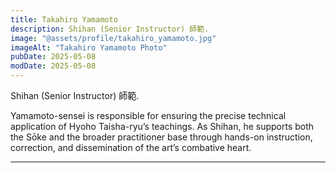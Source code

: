 ```yaml
---
title: Takahiro Yamamoto
description: Shihan (Senior Instructor) 師範.
image: "@assets/profile/takahiro_yamamoto.jpg"
imageAlt: "Takahiro Yamamoto Photo"
pubDate: 2025-05-08
modDate: 2025-05-08
---
```


Shihan (Senior Instructor) 師範.

Yamamoto-sensei is responsible for ensuring the precise technical application of Hyoho Taisha-ryu’s teachings. As Shihan, he supports both the Sōke and the broader practitioner base through hands-on instruction, correction, and dissemination of the art’s combative heart.

---
